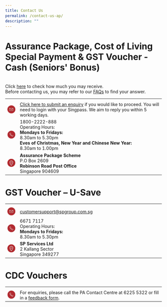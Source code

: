 ```yaml
---
title: Contact Us
permalink: /contact-us-ap/
description: ""
---
```

<h1>Assurance Package, Cost of Living Special Payment & GST Voucher - Cash (Seniors' Bonus)</h1>

<br>Click <a href="/am-i-eligible/ap-cash/">here</a> to check how much you may receive.<br>Before contacting us, you may refer to our <a href="/faqs/ap-cash">FAQs</a> to find your answer.
	
<table>
	<tr>
		<th style="width:8%"> </th>
		<th style="width:92%"> </th>
	</tr>
	<tr>
		<td><img src="/images/email_icon.png"></td>
		<td><a href="https://www.govpayouts.gov.sg/cds/ap/login">Click here to submit an enquiry</a> if you would like to proceed. You will need to login with your Singpass. We aim to reply you within 5 working days. </td>
	</tr>
	<tr>
		<td><img src="/images/call_icon.png"></td>
		<td>1800-2222-888<br>Operating Hours:<br><b>Mondays to Fridays:</b><br>8.30am to 5.30pm<br><b>Eves of Christmas,  New Year and Chinese New Year:</b><br>8.30am to 1.00pm</td>
	</tr>
	<tr>
		<td><img src="/images/location_icon.png"></td>
		<td><b>Assurance Package Scheme</b><br>P.O Box 2609<br><b>Robinson Road Post Office</b><br>Singapore 904609</td>
	</tr>
</table>
	
<h1>GST Voucher – U-Save</h1>

<table>
	<tr>
		<th style="width:8%"> </th>
		<th style="width:92%"> </th>
	</tr>
	<tr>
		<td><img src="/images/email_icon.png"></td>
		<td><a href="mailto:customersupport@spgroup.com.sg">customersupport@spgroup.com.sg</a></td>
	</tr>
	<tr>
		<td><img src="/images/call_icon.png"></td>
		<td>6671 7117<br>Operating Hours:<br><b>Mondays to Fridays:</b><br>8.30am to 5.30pm</td>
	</tr>
	<tr>
		<td><img src="/images/location_icon.png"></td>
		<td><b>SP Services Ltd</b><br>2 Kallang Sector<br>Singapore 349277</td>
	</tr>
</table>
<h1>CDC Vouchers</h1>

<table>
	<tr>
		<th style="width:8%"> </th>
		<th style="width:92%"> </th>
	</tr>
	<tr>
		<td><img src="/images/call_icon.png"></td>
		<td>For enquiries, please call the PA Contact Centre at 6225 5322 or fill in a <a href="https://www.pa.gov.sg/feedback" class="hyperlink">feedback form</a>.</td>
	</tr>
	
</table>